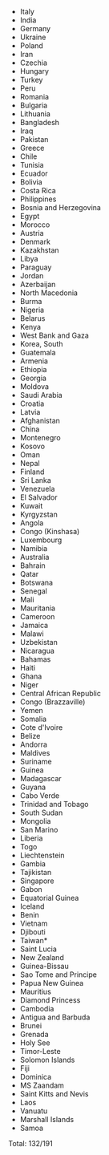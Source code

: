 * Italy
* India
* Germany
* Ukraine
* Poland
* Iran
* Czechia
* Hungary
* Turkey
* Peru
* Romania
* Bulgaria
* Lithuania
* Bangladesh
* Iraq
* Pakistan
* Greece
* Chile
* Tunisia
* Ecuador
* Bolivia
* Costa Rica
* Philippines
* Bosnia and Herzegovina
* Egypt
* Morocco
* Austria
* Denmark
* Kazakhstan
* Libya
* Paraguay
* Jordan
* Azerbaijan
* North Macedonia
* Burma
* Nigeria
* Belarus
* Kenya
* West Bank and Gaza
* Korea, South
* Guatemala
* Armenia
* Ethiopia
* Georgia
* Moldova
* Saudi Arabia
* Croatia
* Latvia
* Afghanistan
* China
* Montenegro
* Kosovo
* Oman
* Nepal
* Finland
* Sri Lanka
* Venezuela
* El Salvador
* Kuwait
* Kyrgyzstan
* Angola
* Congo (Kinshasa)
* Luxembourg
* Namibia
* Australia
* Bahrain
* Qatar
* Botswana
* Senegal
* Mali
* Mauritania
* Cameroon
* Jamaica
* Malawi
* Uzbekistan
* Nicaragua
* Bahamas
* Haiti
* Ghana
* Niger
* Central African Republic
* Congo (Brazzaville)
* Yemen
* Somalia
* Cote d'Ivoire
* Belize
* Andorra
* Maldives
* Suriname
* Guinea
* Madagascar
* Guyana
* Cabo Verde
* Trinidad and Tobago
* South Sudan
* Mongolia
* San Marino
* Liberia
* Togo
* Liechtenstein
* Gambia
* Tajikistan
* Singapore
* Gabon
* Equatorial Guinea
* Iceland
* Benin
* Vietnam
* Djibouti
* Taiwan*
* Saint Lucia
* New Zealand
* Guinea-Bissau
* Sao Tome and Principe
* Papua New Guinea
* Mauritius
* Diamond Princess
* Cambodia
* Antigua and Barbuda
* Brunei
* Grenada
* Holy See
* Timor-Leste
* Solomon Islands
* Fiji
* Dominica
* MS Zaandam
* Saint Kitts and Nevis
* Laos
* Vanuatu
* Marshall Islands
* Samoa

Total: 132/191